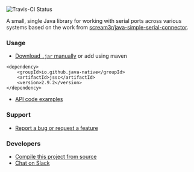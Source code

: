 ![Travis-CI Status](https://travis-ci.org/java-native/jssc.svg?branch=master)

A small, single Java library for working with serial ports across various systems based on the work from [scream3r/java-simple-serial-connector](https://github.com/scream3r/java-simple-serial-connector).

### Usage
* [Download `.jar` manually](../../releases) or add using maven
```
<dependency>
    <groupId>io.github.java-native</groupId>
    <artifactId>jssc</artifactId>
    <version>2.9.2</version>
</dependency>
```
* [API code examples](../../wiki/examples)

### Support
* [Report a bug or request a feature](../../issues/new)

### Developers
* [Compile this project from source](../../wiki/compiling)
* [Chat on Slack](https://join.slack.com/t/java-native/shared_invite/enQtNjAyODYzNzM4MjQ0LTFlNmU1YTAyZDZjMWVmMjU4NzFkZDY5ZjIwYmVlYmYxMWE0NTMxYTJlZTEzMGVhZWVhNDNkNDkwMTVhYjhmYTk)
